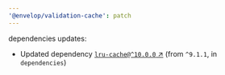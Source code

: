 ```yaml
---
'@envelop/validation-cache': patch
---
```


dependencies updates:

- Updated dependency [`lru-cache@^10.0.0` ↗︎](https://www.npmjs.com/package/lru-cache/v/10.0.0)
  (from `^9.1.1`, in `dependencies`)
